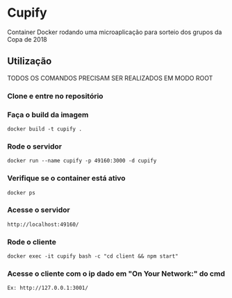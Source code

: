 # Cupify
Container Docker rodando uma microaplicação para sorteio dos grupos da Copa de 2018

## Utilização
TODOS OS COMANDOS PRECISAM SER REALIZADOS EM MODO ROOT

### Clone e entre no repositório
### Faça o build da imagem
```docker build -t cupify .```
### Rode o servidor
```docker run --name cupify -p 49160:3000 -d cupify```
### Verifique se o container está ativo
```docker ps```
### Acesse o servidor
```http://localhost:49160/```
### Rode o cliente
```docker exec -it cupify bash -c "cd client && npm start"```
### Acesse o cliente com o ip dado em "On Your Network:" do cmd
```Ex: http://127.0.0.1:3001/```

